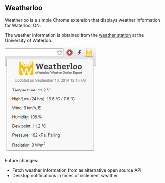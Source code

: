 <h2>Weatherloo</h2>
Weatherloo is a simple Chrome extension that displays weather information for Waterloo, ON.

The weather information is obtained from the [weather station](http://weather.uwaterloo.ca) at the University of Waterloo.

![Screenshot](/img/screenshot.PNG)

Future changes:
- Fetch weather information from an alternative open source API
- Desktop notifications in times of inclement weather